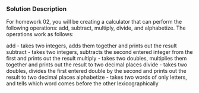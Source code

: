 ### Solution Description

For homework 02, you will be creating a calculator that can perform the following operations: add, subtract, multiply, divide, and alphabetize. The operations work as follows:

add - takes two integers, adds them together and prints out the result
subtract - takes two integers, subtracts the second entered integer from the first and prints out the result
multiply - takes two doubles, multiplies them together and prints out the result to two decimal places
divide - takes two doubles, divides the first entered double by the second and prints out the result to two decimal places
alphabetize - takes two words of only letters, and tells which word comes before the other lexicographically
